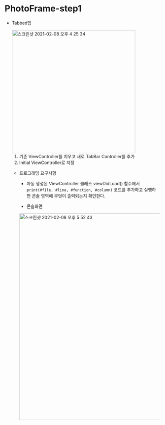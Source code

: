 # PhotoFrame-step1

- Tabbed앱

  <img width="400" alt="스크린샷 2021-02-08 오후 4 25 34" src="https://user-images.githubusercontent.com/42647277/107194425-5eb92380-6a33-11eb-9178-f4d8372545f9.png">

  1. 기존 ViewController를 지우고 새로 TabBar Controller를 추가
  2. Initial ViewController로 지정

  

  - 프로그래밍 요구사항

    - 자동 생성된 ViewController 클래스 viewDidLoad() 함수에서 `print(#file, #line, #function, #column)` 코드를 추가하고 실행하면 콘솔 영역에 무엇이 출력되는지 확인한다.

    - 콘솔화면

    <img width="671" alt="스크린샷 2021-02-08 오후 5 52 43" src="https://user-images.githubusercontent.com/42647277/107196932-9c6b7b80-6a36-11eb-9fcf-f6662ecb875c.png">
